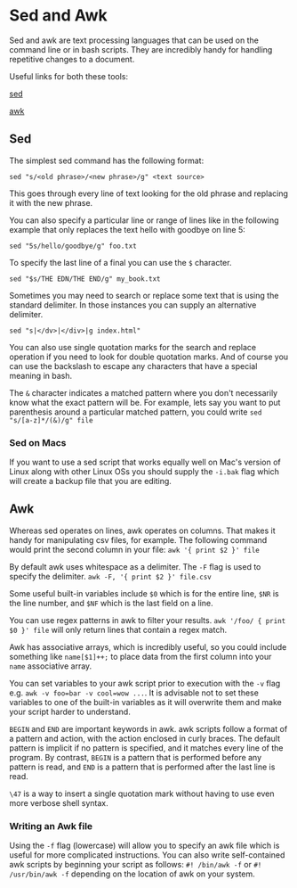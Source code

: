 # Sed and Awk

Sed and awk are text processing languages that can be used on the command line or in bash scripts. They are incredibly handy for handling repetitive changes to a document.

Useful links for both these tools:

[sed](https://www.grymoire.com/Unix/Sed.html)

[awk](https://www.grymoire.com/Unix/Awk.html)

## Sed

The simplest sed command has the following format:

`sed "s/<old phrase>/<new phrase>/g" <text source>`

This goes through every line of text looking for the old phrase and replacing it with the new phrase.

You can also specify a particular line or range of lines like in the following example that only replaces the text hello with goodbye on line 5:

`sed "5s/hello/goodbye/g" foo.txt`

To specify the last line of a final you can use the `$` character.

`sed "$s/THE EDN/THE END/g" my_book.txt`

Sometimes you may need to search or replace some text that is using the standard delimiter. In those instances you can supply an alternative delimiter.

`sed "s|</dv>|</div>|g index.html"`

You can also use single quotation marks for the search and replace operation if you need to look for double quotation marks. And of course you can use the backslash to escape any characters that have a special meaning in bash.

The `&` character indicates a matched pattern where you don't necessarily know what the exact pattern will be. For example, lets say you want to put parenthesis around a particular matched pattern, you could write `sed "s/[a-z]*/(&)/g" file`

### Sed on Macs

If you want to use a sed script that works equally well on Mac's version of Linux along with other Linux OSs you should supply the `-i.bak` flag which will create a backup file that you are editing.

## Awk

Whereas sed operates on lines, awk operates on columns. That makes it handy for manipulating csv files, for example. The following command would print the second column in your file: `awk '{ print $2 }' file`

By default awk uses whitespace as a delimiter. The `-F` flag is used to specify the delimiter. `awk -F, '{ print $2 }' file.csv`

Some useful built-in variables include `$0` which is for the entire line, `$NR` is the line number, and `$NF` which is the last field on a line.

You can use regex patterns in awk to filter your results. `awk '/foo/ { print $0 }' file` will only return lines that contain a regex match.

Awk has associative arrays, which is incredibly useful, so you could include something like `name[$1]++;` to place data from the first column into your `name` associative array.

You can set variables to your awk script prior to execution with the `-v` flag e.g. `awk -v foo=bar -v cool=wow ...`. It is advisable not to set these variables to one of the built-in variables as it will overwrite them and make your script harder to understand.

`BEGIN` and `END` are important keywords in awk. awk scripts follow a format of a pattern and action, with the action enclosed in curly braces. The default pattern is implicit if no pattern is specified, and it matches every line of the program. By contrast, `BEGIN` is a pattern that is performed before any pattern is read, and `END` is a pattern that is performed after the last line is read.

`\47` is a way to insert a single quotation mark without having to use even more verbose shell syntax.

### Writing an Awk file

Using the `-f` flag (lowercase) will allow you to specify an awk file which is useful for more complicated instructions. You can also write self-contained awk scripts by beginning your script as follows: `#! /bin/awk -f` or `#! /usr/bin/awk -f` depending on the location of awk on your system.
